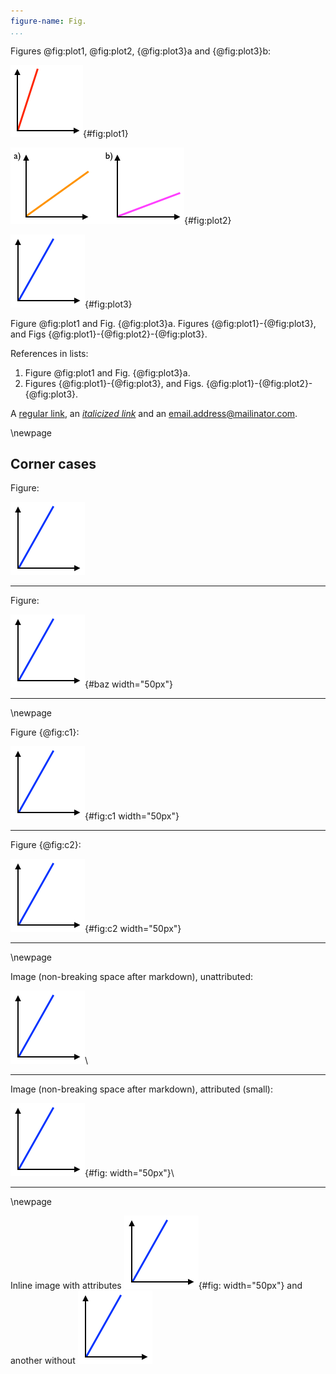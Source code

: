 ```yaml
---
figure-name: Fig.
...
```


Figures @fig:plot1, @fig:plot2, {@fig:plot3}a and {@fig:plot3}b:

![Plot 1.](img/plot1.png){#fig:plot1}

![Plot 2.](img/plot2.png){#fig:plot2}

![Plot 3.](img/plot3.png){#fig:plot3}

Figure @fig:plot1 and Fig. {@fig:plot3}a.  Figures {@fig:plot1}-{@fig:plot3}, and Figs {@fig:plot1}-{@fig:plot2}-{@fig:plot3}.

References in lists:

 1. Figure @fig:plot1 and Fig. {@fig:plot3}a.
 2. Figures {@fig:plot1}-{@fig:plot3}, and Figs. 
    {@fig:plot1}-{@fig:plot2}-{@fig:plot3}.

A [regular link](http://example.com/), an [*italicized link*](http://example.com/) and an email.address@mailinator.com.


\newpage


Corner cases
------------

Figure:

![Unnumbered and unattributed.](img/plot3.png)

****

Figure:

![Unnumbered and attributed (small).](img/plot3.png){#baz width="50px"}

****

\newpage

Figure {@fig:c1}:

![Numbered and attributed (small).](img/plot3.png){#fig:c1 width="50px"} 


****

Figure {@fig:c2}:

![Numbered and attributed (small) with breaking space after markdown.](img/plot3.png){#fig:c2 width="50px"} 

****

\newpage

Image (non-breaking space after markdown), unattributed:

![Caption should not show.](img/plot3.png)\ 

****

Image (non-breaking space after markdown), attributed (small):

![Caption should not show.](img/plot3.png){#fig: width="50px"}\ 

****

\newpage

Inline image with attributes
![Caption should not show.](img/plot3.png){#fig: width="50px"}
and another without
![Caption should not show.](img/plot3.png)
